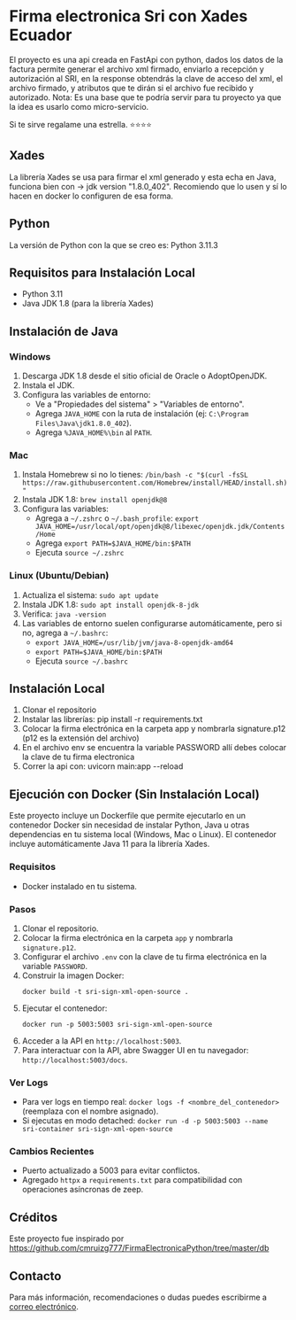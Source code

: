# Firma electronica Sri con Xades Ecuador

El proyecto es una api creada en FastApi con python, dados los datos de la factura permite generar el archivo xml firmado, enviarlo a recepción y autorización al SRI, en la response obtendrás la clave de acceso del xml, el archivo firmado, y atributos que te dirán si el archivo fue recibido y autorizado. Nota: Es una base que te podría servir para tu proyecto ya que la idea es usarlo como micro-servicio.

Si te sirve regalame una estrella. ⭐️⭐️⭐️⭐️

## Xades
La librería Xades se usa para firmar el xml generado y esta echa en Java, funciona bien con -> jdk version "1.8.0_402". Recomiendo que lo usen y sí lo hacen en docker lo configuren de esa forma.

## Python
La versión de Python con la que se creo es: Python 3.11.3

## Requisitos para Instalación Local

- Python 3.11
- Java JDK 1.8 (para la librería Xades)

## Instalación de Java

### Windows
1. Descarga JDK 1.8 desde el sitio oficial de Oracle o AdoptOpenJDK.
2. Instala el JDK.
3. Configura las variables de entorno:
   - Ve a "Propiedades del sistema" > "Variables de entorno".
   - Agrega `JAVA_HOME` con la ruta de instalación (ej: `C:\Program Files\Java\jdk1.8.0_402`).
   - Agrega `%JAVA_HOME%\bin` al `PATH`.

### Mac
1. Instala Homebrew si no lo tienes: `/bin/bash -c "$(curl -fsSL https://raw.githubusercontent.com/Homebrew/install/HEAD/install.sh)"`
2. Instala JDK 1.8: `brew install openjdk@8`
3. Configura las variables:
   - Agrega a `~/.zshrc` o `~/.bash_profile`: `export JAVA_HOME=/usr/local/opt/openjdk@8/libexec/openjdk.jdk/Contents/Home`
   - Agrega `export PATH=$JAVA_HOME/bin:$PATH`
   - Ejecuta `source ~/.zshrc`

### Linux (Ubuntu/Debian)
1. Actualiza el sistema: `sudo apt update`
2. Instala JDK 1.8: `sudo apt install openjdk-8-jdk`
3. Verifica: `java -version`
4. Las variables de entorno suelen configurarse automáticamente, pero si no, agrega a `~/.bashrc`:
   - `export JAVA_HOME=/usr/lib/jvm/java-8-openjdk-amd64`
   - `export PATH=$JAVA_HOME/bin:$PATH`
   - Ejecuta `source ~/.bashrc`

## Instalación Local

1. Clonar el repositorio
2. Instalar las librerías: pip install -r requirements.txt
3. Colocar la firma electrónica en la carpeta app y nombrarla signature.p12 (p12 es la extensión del archivo)
4. En el archivo env se encuentra la variable PASSWORD allí debes colocar la clave de tu firma electronica
5. Correr la api con: uvicorn main:app --reload

## Ejecución con Docker (Sin Instalación Local)

Este proyecto incluye un Dockerfile que permite ejecutarlo en un contenedor Docker sin necesidad de instalar Python, Java u otras dependencias en tu sistema local (Windows, Mac o Linux). El contenedor incluye automáticamente Java 11 para la librería Xades.

### Requisitos
- Docker instalado en tu sistema.

### Pasos
1. Clonar el repositorio.
2. Colocar la firma electrónica en la carpeta `app` y nombrarla `signature.p12`.
3. Configurar el archivo `.env` con la clave de tu firma electrónica en la variable `PASSWORD`.
4. Construir la imagen Docker:
   ```
   docker build -t sri-sign-xml-open-source .
   ```
5. Ejecutar el contenedor:
   ```
   docker run -p 5003:5003 sri-sign-xml-open-source
   ```
6. Acceder a la API en `http://localhost:5003`.
7. Para interactuar con la API, abre Swagger UI en tu navegador: `http://localhost:5003/docs`.

### Ver Logs
- Para ver logs en tiempo real: `docker logs -f <nombre_del_contenedor>` (reemplaza con el nombre asignado).
- Si ejecutas en modo detached: `docker run -d -p 5003:5003 --name sri-container sri-sign-xml-open-source`

### Cambios Recientes
- Puerto actualizado a 5003 para evitar conflictos.
- Agregado `httpx` a `requirements.txt` para compatibilidad con operaciones asíncronas de zeep.

## Créditos

Este proyecto fue inspirado por https://github.com/cmruizg777/FirmaElectronicaPython/tree/master/db

## Contacto

Para más información, recomendaciones o dudas puedes escribirme a [correo electrónico](mailto:omar.guanoluisa25@gmail.com).
